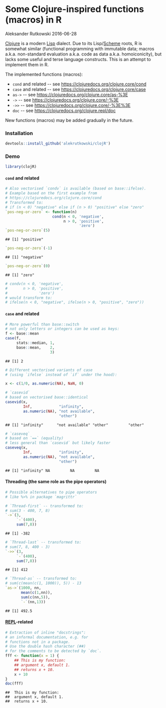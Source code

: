 Some Clojure-inspired functions (macros) in R
================
Aleksander Rutkowski
2016-06-28

[Clojure](https://clojure.org/) is a modern [Lisp](https://en.wikipedia.org/wiki/Lisp_%28programming_language%29) dialect. Due to its Lisp/[Scheme](https://en.wikipedia.org/wiki/Scheme_%28programming_language%29) roots, R is somewhat similar (functional programming with immutable data; macros a.k.a. non-standard evaluation a.k.a. code as data a.k.a. homoiconicity), but lacks some useful and terse language constructs. This is an attempt to implement them in R.

The implemented functions (macros):

-   `cond` and related -- see <https://clojuredocs.org/clojure.core/cond>
-   `case` and related -- see <https://clojuredocs.org/clojure.core/case>
-   `as->` -- see <https://clojuredocs.org/clojure.core/as-%3E>
-   `->` -- see <https://clojuredocs.org/clojure.core/-%3E>
-   `->>` -- see <https://clojuredocs.org/clojure.core/-%3E%3E>
-   `doc` -- see <https://clojuredocs.org/clojure.repl/doc>

New functions (macros) may be added gradually in the future.

### Installation

``` r
devtools::install_github('alekrutkowski/clojR')
```

### Demo

``` r
library(clojR)
```

#### `cond` and related

``` r
# Also vectorised `condv` is available (based on base::ifelse).
# Example based on the first example from
# https://clojuredocs.org/clojure.core/cond
# Transformed to:
# if (n < 0) "negative" else if (n > 0) "positive" else "zero"
`pos-neg-or-zero` <- function(n)
                     cond(n < 0, 'negative',
                          n > 0, 'positive',
                                 'zero')
`pos-neg-or-zero`(5)
```

    ## [1] "positive"

``` r
`pos-neg-or-zero`(-1)
```

    ## [1] "negative"

``` r
`pos-neg-or-zero`(0)
```

    ## [1] "zero"

``` r
# condv(n < 0, 'negative',
#       n > 0, 'positive',
#              'zero')
# would transform to:
# ifelse(n < 0, "negative", ifelse(n > 0, "positive", "zero"))
```

#### `case` and related

``` r
# More powerful than base::switch
# not only letters or integers can be used as keys:
f <- base::mean
case(f,
     stats::median, 1,
     base::mean,    2,
                    3)
```

    ## [1] 2

``` r
# Different vectorised variants of case
# (using `ifelse` instead of `if` under the hood):

x <- c(1/0, as.numeric(NA), NaN, 0)

# `casevid`
# based on vectorised base::identical
casevid(x,
        Inf,            "infinity",
        as.numeric(NA), "not available",
                        "other")
```

    ## [1] "infinity"      "not available" "other"         "other"

``` r
# `caseveq`
# based on `==` (equality)
# less general than `casevid` but likely faster
caseveq(x,
        Inf,            "infinity",
        as.numeric(NA), "not available",
                        "other")
```

    ## [1] "infinity" NA         NA         NA

#### Threading (the same role as the pipe operators)

``` r
# Possible alternatives to pipe operators
# like %>% in package `magrittr`

# `Thread-first` -- transformed to:
# sum(3 - 400, 7, 8)
`->`(3,
     `-`(400),
     sum(7,8))
```

    ## [1] -382

``` r
# `Thread-last` -- transformed to:
# sum(7, 8, 400 - 3)
`->>`(3,
     `-`(400),
     sum(7,8))
```

    ## [1] 412

``` r
# `Thread-as` -- transformed to:
# sum(c(mean(c(1, 1000)), 5)) - 13
`as->`(1000, nn,
       mean(c(1,nn)),
       sum(c(nn,5)),
       `-`(nn,13))
```

    ## [1] 492.5

#### [REPL](https://en.wikipedia.org/wiki/Read%E2%80%93eval%E2%80%93print_loop)-related

``` r
# Extraction of inline "docstrings":
# an informal documentation, e.g. for
# functions not in a package.
# Use the double hash character (##)
# for the comments to be detected by `doc`.
fff <- function(x = 1) {
    ## This is my function:
    ## argument x, default 1.
    ## returns x + 10.
    x + 10
}
doc(fff)
```

    ##  This is my function:
    ##  argument x, default 1.
    ##  returns x + 10.
